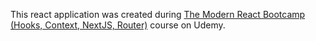 This react application was created during <a href="https://www.udemy.com/course/modern-react-bootcamp/">The Modern React Bootcamp (Hooks, Context, NextJS, Router)</a> course on Udemy.
